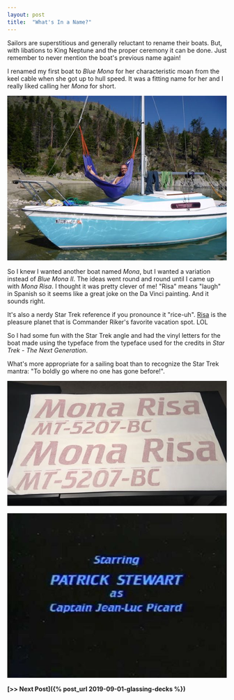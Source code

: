```yaml
---
layout: post
title:  "What's In a Name?"
---
```


Sailors are superstitious and generally reluctant to rename their boats. But, with libations to King Neptune and the proper ceremony it can be done. Just remember to never mention the boat's previous name again!

I renamed my first boat to *Blue Mona* for her characteristic moan from the keel cable when she got up to hull speed. It was a fitting name for her and I really liked calling her *Mona* for short.

![Blue Mona](/assets/images/name-blue-mona.jpg)

So I knew I wanted another boat named *Mona*, but I wanted a variation instead of *Blue Mona II*. The ideas went round and round until I came up with *Mona Risa*. I thought it was pretty clever of me! "Risa" means "laugh" in Spanish so it seems like a great joke on the Da Vinci painting. And it sounds right.

It's also a nerdy Star Trek reference if you pronounce it "rice-uh". [Risa](https://memory-alpha.fandom.com/wiki/Risa) is the pleasure planet that is Commander Riker's favorite vacation spot. LOL

So I had some fun with the Star Trek angle and had the vinyl letters for the boat made using the typeface from the typeface used for the credits in *Star Trek - The Next Generation*.

What's more appropriate for a sailing boat than to recognize the Star Trek mantra: "To boldly go where no one has gone before!".

![Mona Risa](/assets/images/name.jpg)

![Star Trek Font](/assets/images/name-credits.jpg)

**[>> Next Post]({% post_url 2019-09-01-glassing-decks %})**
